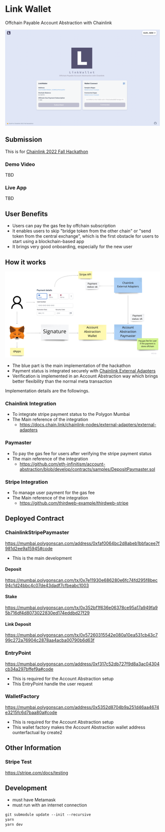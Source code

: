 # Link Wallet

Offchain Payable Account Abstraction with Chainlink

![top-screen-shot](./docs/top-screen-shot.png)

## Submission

This is for [Chainlink 2022 Fall Hackathon](https://chain.link/hackathon)

### Demo Video

TBD

### Live App

TBD

## User Benefits

- Users can pay the gas fee by offchain subscription
- It enables users to skip "bridge token from the other chain" or "send token from the central exchange", which is the first obstacle for users to start using a blockchain-based app
- It brings very good onboarding, especially for the new user

## How it works

![how-it-works](./docs/how-it-works.png)

- The blue part is the main implementation of the hackathon
- Payment status is integrated securely with [Chainlink External Adapters](https://docs.chain.link/chainlink-nodes/external-adapters/external-adapters)
- Verification is implemented in an Account Abstraction way which brings better flexibility than the normal meta transaction

Implementation details are the followings.

### Chainlink Integration

- To integrate stripe payment status to the Polygon Mumbai
- The Main reference of the integration
  - https://docs.chain.link/chainlink-nodes/external-adapters/external-adapters

### Paymaster

- To pay the gas fee for users after verifying the stripe payment status
- The main reference of the integration
  - https://github.com/eth-infinitism/account-abstraction/blob/develop/contracts/samples/DepositPaymaster.sol

### Stripe Integration

- To manage user payment for the gas fee
- The Main reference of the integration
  - https://github.com/thirdweb-example/thirdweb-stripe

## Deployed Contract

### ChainlinkStripePaymaster

https://mumbai.polygonscan.com/address/0xfaf0064bc2d8abeb1bbfacee7f981d2ee9a15945#code

- This is the main development

#### Deposit

https://mumbai.polygonscan.com/tx/0x7e11930e686280e6fc74fd295f8bec94c1d24bbc4c07de43dadf7cfbeabc1003

#### Stake

https://mumbai.polygonscan.com/tx/0x352bf1f636e06378ce95a17a949fa95b716df4d8073022830ed174eddbd27f29

#### Link Deposit

https://mumbai.polygonscan.com/tx/0x57260315542e080a10ea531cb43c799c272a76904c2878aa4acba00790b6d63f

### EntryPoint

https://mumbai.polygonscan.com/address/0xf317c52db727f9d8a3ac04304cb34a297bffef9a#code

- This is required for the Account Abstraction setup
- This EntryPoint handle the user request

### WalletFactory

https://mumbai.polygonscan.com/address/0x5352d8704b9a251d46aa4674e3215fc6d7baa80a#code

- This is required for the Account Abstraction setup
- This wallet factory makes the Account Abstraction wallet address ounterfactual by create2

## Other Information

### Stripe Test

https://stripe.com/docs/testing

## Development

- must have Metamask
- must run with an internet connection

```
git submodule update --init --recursive
yarn
yarn dev
```
